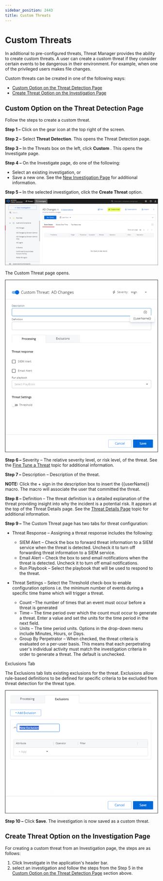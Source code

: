 ```yaml
---
sidebar_position: 2443
title: Custom Threats
---
```


# Custom Threats

In additional to pre-configured threats, Threat Manager provides the ability to create custom threats. A user can create a custom threat if they consider certain events to be dangerous in their environment. For example, when one of the privileged users makes file changes.

Custom threats can be created in one of the following ways:

* [Custom Option on the Threat Detection Page](#Custom "Custom Option on the Threat Detection Page")
* [Create Threat Option on the Investigation Page](#Create "Create Threat Option on the Investigation Page")

## Custom Option on the Threat Detection Page

Follow the steps to create a custom threat.

**Step 1 –** Click on the gear icon at the top right of the screen.

**Step 2 –** Select **Threat Detection**. This opens the Threat Detection page.

**Step 3 –** In the Threats box on the left, click **Custom** . This opens the Investigate page.

**Step 4 –** On the Investigate page, do one of the following:

* Select an existing investigation, or
* Save a new one. See the [New Investigation Page](../Administration/Investigations/NewInvestigation "New Investigation Page") for additional information.

**Step 5 –** In the selected investigation, click the **Create Threat** option.

![CreateThreat Option](../../../../../static/images/ThreatManager_3.0/Content/Resources/Images/ThreatManager/Admin/Investigations/Options/CreateThreat.png "CreateThreat Option")

The Custom Threat page opens.

![Create Threat Dialog Box](../../../../../static/images/ThreatManager_3.0/Content/Resources/Images/ThreatManager/Admin/Investigations/Options/CreateThreatDialogBox.png "Create Threat Dialog Box")

**Step 6 –** Severity – The relative severity level, or risk level, of the threat. See the [Fine Tune a Threat](../Administration/Configuration/ThreatConfiguration "Fine Tune a Threat") topic for additional information.

**Step 7 –** Description – Description of the threat.

**NOTE:** Click the + sign in the description box to insert the {{userName}} macro. The macro will associate the user that committed the threat.

**Step 8 –** Definition – The threat definition is a detailed explanation of the threat providing insight into why the incident is a potential risk. It appears at the top of the Threat Details page. See the [Threat Details Page](../Administration/ThreatDetails/Overview "Threat Details Page") topic for additional information.

**Step 9 –** The Custom Threat page has two tabs for threat configuration:

* Threat Response
  – Assigning a threat response includes the following:

  * SIEM Alert – Check the box to forward threat information to a SIEM service when the threat is detected. Uncheck it to turn off forwarding threat information to a SIEM service.
  * Email Alert – Check the box to send email notifications when the threat is detected. Uncheck it to turn off email notifications.
  * Run Playbook – Select the playbook that will be used to respond to the threat.
* Threat Settings – Select the Threshold check-box to enable configuration options i.e. the minimum number of events during a specific time frame which will trigger a threat.

  * Count –The number of times that an event must occur before a threat is generated
  * Time – The time period over which the count must occur to generate a threat. Enter a value and set the units for the time period in the next field.
  * Units – The time period units. Options in the drop-down menu include Minutes, Hours, or Days.
  * Group By Perpetrator – When checked, the threat criteria is evaluated on a per-user basis. This means that each perpetrating user's individual activity must match the investigation criteria in order to generate a threat. The default is unchecked.

Exclusions Tab

The Exclusions tab lists existing exclusions for the threat. Exclusions allow rule-based definitions to be defined for specific criteria to be excluded from threat detection for the threat type.

![Threat Exclusion Tab](../../../../../static/images/ThreatManager_3.0/Content/Resources/Images/ThreatManager/Admin/Investigations/Options/ExclusionsTab.png "Threat Exclusion Tab")

**Step 10 –** Click **Save**. The investigation is now saved as a custom threat.

## Create Threat Option on the Investigation Page

For creating a custom threat from an Investigation page, the steps are as follows:

1. Click Investigate in the application's header bar.
2. select an investigation and follow the steps from the Step 5 in the [Custom Option on the Threat Detection Page](#Custom "Custom Option on the Threat Detection Page") section above.
